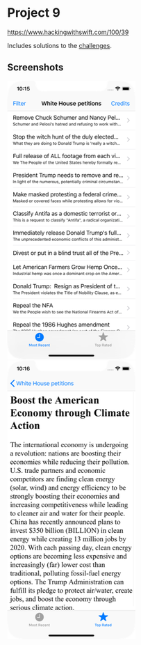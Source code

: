 # Project 9

https://www.hackingwithswift.com/100/39

Includes solutions to the [challenges](https://www.hackingwithswift.com/read/7/6/wrap-up).

## Screenshots

![screenshot1](screenshots/screen01.png)
![screenshot2](screenshots/screen02.png)
